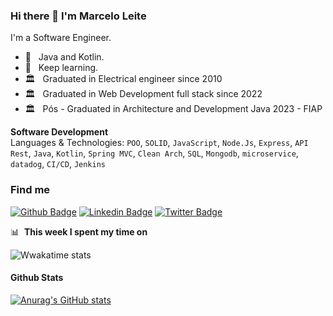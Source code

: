 ### Hi there 👋 I'm Marcelo Leite

I'm a Software Engineer.
- 🌱 &nbsp; Java and Kotlin.
- 🚀 &nbsp; Keep learning.
- 🏛️ &nbsp; Graduated in Electrical engineer since 2010
- 🏛️ &nbsp; Graduated in Web Development full stack since 2022
- 🏛️ &nbsp; Pós - Graduated in Architecture and Development Java 2023 - FIAP

**Software Development**\
Languages & Technologies: `POO`, `SOLID`, `JavaScript`, `Node.Js`, `Express`, `API Rest`, `Java`, `Kotlin`, `Spring MVC`, `Clean Arch`, `SQL`, `Mongodb`, `microservice`, `datadog`, `CI/CD`, `Jenkins`

### Find me

[![Github Badge](https://img.shields.io/badge/-Github-000?style=flat-square&logo=Github&logoColor=white&link=https://github.com/fagnerpsantos)](https://github.com/marsleite)
[![Linkedin Badge](https://img.shields.io/badge/-LinkedIn-blue?style=flat-square&logo=Linkedin&logoColor=white&link=https://www.linkedin.com/in/fagnerpsantos/)](https://www.linkedin.com/in/marsleite/)
[![Twitter Badge](https://img.shields.io/badge/-Twitter-1ca0f1?style=flat-square&labelColor=1ca0f1&logo=twitter&logoColor=white&link=https://twitter.com/fagnerpsantos)](https://twitter.com/marsleite1)


📊 &nbsp;**This week I spent my time on**

![Wwakatime stats](https://github-readme-stats-taupe-two.vercel.app/api/wakatime?username=marsleite&hide_title=true&hide_border=true&langs_count=5&bg_color=00000000&text_color=777)

#### Github Stats

[![Anurag's GitHub stats](https://github-readme-stats.vercel.app/api?username=marsleite&theme=tokyonight)](https://github.com/anuraghazra/github-readme-stats)
